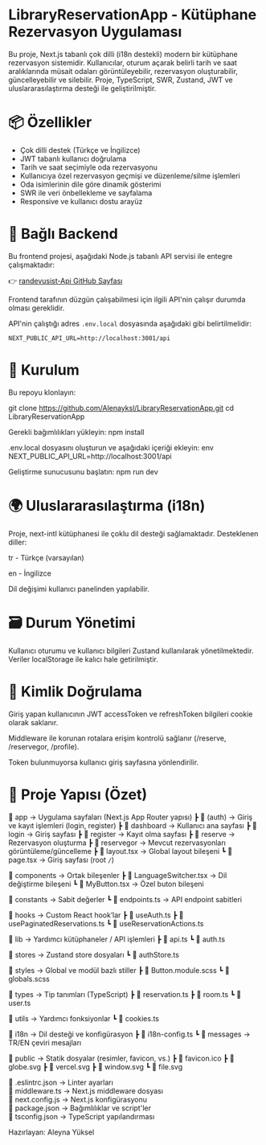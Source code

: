 # LibraryReservationApp - Kütüphane Rezervasyon Uygulaması

Bu proje, Next.js tabanlı çok dilli (i18n destekli) modern bir kütüphane rezervasyon sistemidir. Kullanıcılar, oturum açarak belirli tarih ve saat aralıklarında müsait odaları görüntüleyebilir, rezervasyon oluşturabilir, güncelleyebilir ve silebilir. Proje, TypeScript, SWR, Zustand, JWT ve uluslararasılaştırma desteği ile geliştirilmiştir.

# 📦 Özellikler

-  Çok dilli destek (Türkçe ve İngilizce)
-  JWT tabanlı kullanıcı doğrulama
-  Tarih ve saat seçimiyle oda rezervasyonu
-  Kullanıcıya özel rezervasyon geçmişi ve düzenleme/silme işlemleri
-  Oda isimlerinin dile göre dinamik gösterimi
-  SWR ile veri önbellekleme ve sayfalama
-  Responsive ve kullanıcı dostu arayüz

# 🔗 Bağlı Backend

Bu frontend projesi, aşağıdaki Node.js tabanlı API servisi ile entegre çalışmaktadır:

👉 [randevusist-Api GitHub Sayfası](https://github.com/esmanurgokkaya/randevusist-Api)

Frontend tarafının düzgün çalışabilmesi için ilgili API'nin çalışır durumda olması gereklidir.

API'nin çalıştığı adres `.env.local` dosyasında aşağıdaki gibi belirtilmelidir:

```env
NEXT_PUBLIC_API_URL=http://localhost:3001/api
```
# 🚀 Kurulum
Bu repoyu klonlayın:

git clone https://github.com/Alenayksl/LibraryReservationApp.git
cd LibraryReservationApp

Gerekli bağımlılıkları yükleyin:
npm install

.env.local dosyasını oluşturun ve aşağıdaki içeriği ekleyin:
env
NEXT_PUBLIC_API_URL=http://localhost:3001/api

Geliştirme sunucusunu başlatın:
npm run dev

# 🌍 Uluslararasılaştırma (i18n)
Proje, next-intl kütüphanesi ile çoklu dil desteği sağlamaktadır. Desteklenen diller:

tr - Türkçe (varsayılan)

en - İngilizce

Dil değişimi kullanıcı panelinden yapılabilir.

# 🗃️ Durum Yönetimi
Kullanıcı oturumu ve kullanıcı bilgileri Zustand kullanılarak yönetilmektedir. Veriler localStorage ile kalıcı hale getirilmiştir.

# 🔐 Kimlik Doğrulama
Giriş yapan kullanıcının JWT accessToken ve refreshToken bilgileri cookie olarak saklanır.

Middleware ile korunan rotalara erişim kontrolü sağlanır (/reserve, /reservegor, /profile).

Token bulunmuyorsa kullanıcı giriş sayfasına yönlendirilir.

# 📁 Proje Yapısı (Özet)

📁 app                    → Uygulama sayfaları (Next.js App Router yapısı)
 ┣ 📁 (auth)              → Giriş ve kayıt işlemleri (login, register)
 ┣ 📁 dashboard           → Kullanıcı ana sayfası
 ┣ 📁 login               → Giriş sayfası
 ┣ 📁 register            → Kayıt olma sayfası
 ┣ 📁 reserve             → Rezervasyon oluşturma
 ┣ 📁 reservegor          → Mevcut rezervasyonları görüntüleme/güncelleme
 ┣ 📄 layout.tsx          → Global layout bileşeni
 ┗ 📄 page.tsx            → Giriş sayfası (root `/`)

📁 components             → Ortak bileşenler
 ┣ 📄 LanguageSwitcher.tsx → Dil değiştirme bileşeni
 ┗ 📄 MyButton.tsx         → Özel buton bileşeni

📁 constants              → Sabit değerler
 ┗ 📄 endpoints.ts         → API endpoint sabitleri

📁 hooks                 → Custom React hook’lar
 ┣ 📄 useAuth.ts
 ┣ 📄 usePaginatedReservations.ts
 ┗ 📄 useReservationActions.ts

📁 lib                   → Yardımcı kütüphaneler / API işlemleri
 ┣ 📄 api.ts
 ┗ 📄 auth.ts

📁 stores                → Zustand store dosyaları
 ┗ 📄 authStore.ts

📁 styles                → Global ve modül bazlı stiller
 ┣ 📄 Button.module.scss
 ┗ 📄 globals.scss

📁 types                 → Tip tanımları (TypeScript)
 ┣ 📄 reservation.ts
 ┣ 📄 room.ts
 ┗ 📄 user.ts

📁 utils                 → Yardımcı fonksiyonlar
 ┗ 📄 cookies.ts

📁 i18n                  → Dil desteği ve konfigürasyon
 ┣ 📄 i18n-config.ts
 ┗ 📁 messages           → TR/EN çeviri mesajları

📁 public                → Statik dosyalar (resimler, favicon, vs.)
 ┣ 📄 favicon.ico
 ┣ 📄 globe.svg
 ┣ 📄 vercel.svg
 ┣ 📄 window.svg
 ┗ 📄 file.svg

📄 .eslintrc.json        → Linter ayarları  
📄 middleware.ts         → Next.js middleware dosyası  
📄 next.config.js        → Next.js konfigürasyonu  
📄 package.json          → Bağımlılıklar ve script'ler  
📄 tsconfig.json         → TypeScript yapılandırması  

Hazırlayan: Aleyna Yüksel
